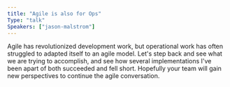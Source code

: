 ```yaml
---
title: "Agile is also for Ops"
Type: "talk"
Speakers: ["jason-malstrom"]
---
```

Agile has revolutionized development work, but operational work has often struggled to adapted itself to an agile model. Let's step back and see what we are trying to accomplish, and see how several implementations I've been apart of both succeeded and fell short. Hopefully your team will gain new perspectives to continue the agile conversation.

